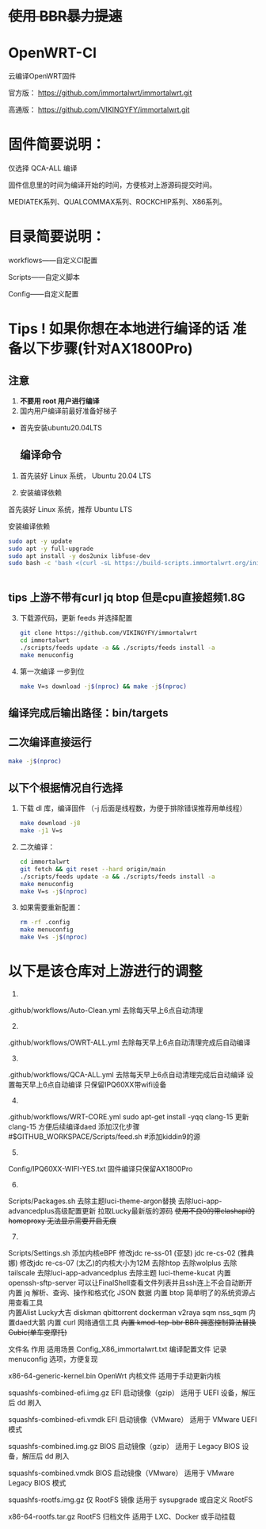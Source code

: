 # ~~使用 BBR暴力提速~~

# OpenWRT-CI

云编译OpenWRT固件

官方版：
https://github.com/immortalwrt/immortalwrt.git

高通版：
https://github.com/VIKINGYFY/immortalwrt.git

# 固件简要说明：

仅选择 QCA-ALL 编译

固件信息里的时间为编译开始的时间，方便核对上游源码提交时间。

MEDIATEK系列、QUALCOMMAX系列、ROCKCHIP系列、X86系列。

# 目录简要说明：

workflows——自定义CI配置

Scripts——自定义脚本

Config——自定义配置

# Tips ! 如果你想在本地进行编译的话 准备以下步骤(针对AX1800Pro)

## 注意

1. **不要用 root 用户进行编译**
2. 国内用户编译前最好准备好梯子

- 首先安装ubuntu20.04LTS

  ## 编译命令

1. 首先装好 Linux 系统， Ubuntu 20.04 LTS

2. 安装编译依赖

首先装好 Linux 系统，推荐 Ubuntu LTS

安装编译依赖

```bash
sudo apt -y update
sudo apt -y full-upgrade
sudo apt install -y dos2unix libfuse-dev
sudo bash -c 'bash <(curl -sL https://build-scripts.immortalwrt.org/init_build_environment.sh)'
	
```

## tips 上游不带有curl jq btop 但是cpu直接超频1.8G

3. 下载源代码，更新 feeds 并选择配置

   ```bash
   git clone https://github.com/VIKINGYFY/immortalwrt
   cd immortalwrt
   ./scripts/feeds update -a && ./scripts/feeds install -a
   make menuconfig
   
   ```

4. 第一次编译 一步到位

   ```bash
   make V=s download -j$(nproc) && make -j$(nproc)
   
   ```

## 编译完成后输出路径：bin/targets


## 二次编译直接运行

   ```bash
   make -j$(nproc)

   ```

## 以下个根据情况自行选择

1. 下载 dl 库，编译固件
   （-j 后面是线程数，为便于排除错误推荐用单线程）

   ```bash
   make download -j8
   make -j1 V=s
   ```

2. 二次编译：

   ```bash
   cd immortalwrt
   git fetch && git reset --hard origin/main
   ./scripts/feeds update -a && ./scripts/feeds install -a
   make menuconfig
   make V=s -j$(nproc)
   ```

3. 如果需要重新配置：

   ```bash
   rm -rf .config
   make menuconfig
   make V=s -j$(nproc)
   ```

# 以下是该仓库对上游进行的调整

1.
.github/workflows/Auto-Clean.yml
去除每天早上6点自动清理

2.
.github/workflows/OWRT-ALL.yml
去除每天早上6点自动清理完成后自动编译

3.
.github/workflows/QCA-ALL.yml
去除每天早上6点自动清理完成后自动编译
设置每天早上6点自动编译
只保留IPQ60XX带wifi设备

4.
.github/workflows/WRT-CORE.yml
	sudo apt-get install -yqq clang-15
更新clang-15 方便后续编译daed
添加汉化步骤
	#$GITHUB_WORKSPACE/Scripts/feed.sh
#添加kiddin9的源

5.
Config/IPQ60XX-WIFI-YES.txt
固件编译只保留AX1800Pro

6.
Scripts/Packages.sh
去除主题luci-theme-argon替换
去除luci-app-advancedplus高级配置更新
拉取Lucky最新版的源码
~~使用不良0的带clashapi的homeproxy 无法显示需要开启无痕~~

7.
Scripts/Settings.sh
添加内核eBPF
修改jdc re-ss-01 (亚瑟) jdc re-cs-02 (雅典娜) 修改jdc re-cs-07 (太乙)的内核大小为12M
去除htop 去除wolplus 去除tailscale 去除luci-app-advancedplus
去除主题 luci-theme-kucat
内置 openssh-sftp-server 可以让FinalShell查看文件列表并且ssh连上不会自动断开
内置 jq 解析、查询、操作和格式化 JSON 数据
内置 btop 简单明了的系统资源占用查看工具\
内置Alist Lucky大吉 diskman qbittorrent dockerman v2raya sqm nss_sqm
内置daed大鹅
内置 curl 网络通信工具
~~内置 kmod-tcp-bbr BBR 拥塞控制算法替换Cubic(单车变摩托)~~

文件名				作用			适用场景
Config_X86_immortalwrt.txt	编译配置文件		记录 menuconfig 选项，方便复现

x86-64-generic-kernel.bin	OpenWrt 内核文件		适用于手动更新内核

squashfs-combined-efi.img.gz	EFI 启动镜像（gzip）	适用于 UEFI 设备，解压后 dd 刷入

squashfs-combined-efi.vmdk	EFI 启动镜像（VMware）	适用于 VMware UEFI 模式

squashfs-combined.img.gz	BIOS 启动镜像（gzip）	适用于 Legacy BIOS 设备，解压后 dd 刷入

squashfs-combined.vmdk		BIOS 启动镜像（VMware）	适用于 VMware Legacy BIOS 模式

squashfs-rootfs.img.gz		仅 RootFS 镜像		适用于 sysupgrade 或自定义 RootFS

x86-64-rootfs.tar.gz		RootFS 归档文件		适用于 LXC、Docker 或手动挂载
